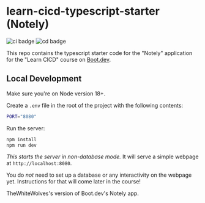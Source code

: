 # learn-cicd-typescript-starter (Notely)

![ci badge](https://github.com/TheWhiteWolves/learn-cicd/actions/workflows/ci.yml/badge.svg)
![cd badge](https://github.com/TheWhiteWolves/learn-cicd/actions/workflows/cd.yml/badge.svg)

This repo contains the typescript starter code for the "Notely" application for the "Learn CICD" course on [Boot.dev](https://boot.dev).

## Local Development

Make sure you're on Node version 18+.

Create a `.env` file in the root of the project with the following contents:

```bash
PORT="8080"
```

Run the server:

```bash
npm install
npm run dev
```

_This starts the server in non-database mode._ It will serve a simple webpage at `http://localhost:8080`.

You do _not_ need to set up a database or any interactivity on the webpage yet. Instructions for that will come later in the course!

TheWhiteWolves's version of Boot.dev's Notely app. 
